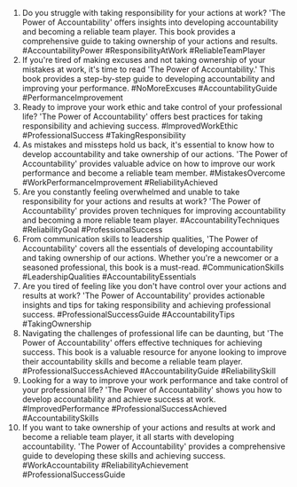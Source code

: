 1. Do you struggle with taking responsibility for your actions at work? 'The Power of Accountability' offers insights into developing accountability and becoming a reliable team player. This book provides a comprehensive guide to taking ownership of your actions and results. #AccountabilityPower #ResponsibilityAtWork #ReliableTeamPlayer
2. If you're tired of making excuses and not taking ownership of your mistakes at work, it's time to read 'The Power of Accountability.' This book provides a step-by-step guide to developing accountability and improving your performance. #NoMoreExcuses #AccountabilityGuide #PerformanceImprovement
3. Ready to improve your work ethic and take control of your professional life? 'The Power of Accountability' offers best practices for taking responsibility and achieving success. #ImprovedWorkEthic #ProfessionalSuccess #TakingResponsibility
4. As mistakes and missteps hold us back, it's essential to know how to develop accountability and take ownership of our actions. 'The Power of Accountability' provides valuable advice on how to improve our work performance and become a reliable team member. #MistakesOvercome #WorkPerformanceImprovement #ReliabilityAchieved
5. Are you constantly feeling overwhelmed and unable to take responsibility for your actions and results at work? 'The Power of Accountability' provides proven techniques for improving accountability and becoming a more reliable team player. #AccountabilityTechniques #ReliabilityGoal #ProfessionalSuccess
6. From communication skills to leadership qualities, 'The Power of Accountability' covers all the essentials of developing accountability and taking ownership of our actions. Whether you're a newcomer or a seasoned professional, this book is a must-read. #CommunicationSkills #LeadershipQualities #AccountabilityEssentials
7. Are you tired of feeling like you don't have control over your actions and results at work? 'The Power of Accountability' provides actionable insights and tips for taking responsibility and achieving professional success. #ProfessionalSuccessGuide #AccountabilityTips #TakingOwnership
8. Navigating the challenges of professional life can be daunting, but 'The Power of Accountability' offers effective techniques for achieving success. This book is a valuable resource for anyone looking to improve their accountability skills and become a reliable team player. #ProfessionalSuccessAchieved #AccountabilityGuide #ReliabilitySkill
9. Looking for a way to improve your work performance and take control of your professional life? 'The Power of Accountability' shows you how to develop accountability and achieve success at work. #ImprovedPerformance #ProfessionalSuccessAchieved #AccountabilitySkills
10. If you want to take ownership of your actions and results at work and become a reliable team player, it all starts with developing accountability. 'The Power of Accountability' provides a comprehensive guide to developing these skills and achieving success. #WorkAccountability #ReliabilityAchievement #ProfessionalSuccessGuide


